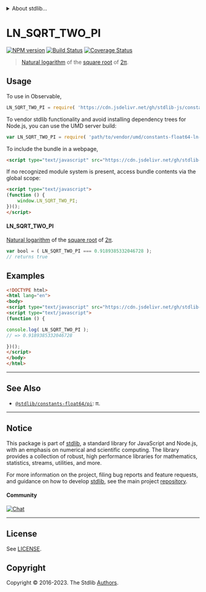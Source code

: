 <!--

@license Apache-2.0

Copyright (c) 2018 The Stdlib Authors.

Licensed under the Apache License, Version 2.0 (the "License");
you may not use this file except in compliance with the License.
You may obtain a copy of the License at

   http://www.apache.org/licenses/LICENSE-2.0

Unless required by applicable law or agreed to in writing, software
distributed under the License is distributed on an "AS IS" BASIS,
WITHOUT WARRANTIES OR CONDITIONS OF ANY KIND, either express or implied.
See the License for the specific language governing permissions and
limitations under the License.

-->


<details>
  <summary>
    About stdlib...
  </summary>
  <p>We believe in a future in which the web is a preferred environment for numerical computation. To help realize this future, we've built stdlib. stdlib is a standard library, with an emphasis on numerical and scientific computation, written in JavaScript (and C) for execution in browsers and in Node.js.</p>
  <p>The library is fully decomposable, being architected in such a way that you can swap out and mix and match APIs and functionality to cater to your exact preferences and use cases.</p>
  <p>When you use stdlib, you can be absolutely certain that you are using the most thorough, rigorous, well-written, studied, documented, tested, measured, and high-quality code out there.</p>
  <p>To join us in bringing numerical computing to the web, get started by checking us out on <a href="https://github.com/stdlib-js/stdlib">GitHub</a>, and please consider <a href="https://opencollective.com/stdlib">financially supporting stdlib</a>. We greatly appreciate your continued support!</p>
</details>

# LN_SQRT_TWO_PI

[![NPM version][npm-image]][npm-url] [![Build Status][test-image]][test-url] [![Coverage Status][coverage-image]][coverage-url] <!-- [![dependencies][dependencies-image]][dependencies-url] -->

> [Natural logarithm][@stdlib/math/base/special/ln] of the [square root][@stdlib/math/base/special/sqrt] of [2π][@stdlib/constants/float64/pi].



<section class="usage">

## Usage

To use in Observable,

```javascript
LN_SQRT_TWO_PI = require( 'https://cdn.jsdelivr.net/gh/stdlib-js/constants-float64-ln-sqrt-two-pi@umd/browser.js' )
```

To vendor stdlib functionality and avoid installing dependency trees for Node.js, you can use the UMD server build:

```javascript
var LN_SQRT_TWO_PI = require( 'path/to/vendor/umd/constants-float64-ln-sqrt-two-pi/index.js' )
```

To include the bundle in a webpage,

```html
<script type="text/javascript" src="https://cdn.jsdelivr.net/gh/stdlib-js/constants-float64-ln-sqrt-two-pi@umd/browser.js"></script>
```

If no recognized module system is present, access bundle contents via the global scope:

```html
<script type="text/javascript">
(function () {
    window.LN_SQRT_TWO_PI;
})();
</script>
```

#### LN_SQRT_TWO_PI

[Natural logarithm][@stdlib/math/base/special/ln] of the [square root][@stdlib/math/base/special/sqrt] of [2π][@stdlib/constants/float64/pi].

```javascript
var bool = ( LN_SQRT_TWO_PI === 0.9189385332046728 );
// returns true
```

</section>

<!-- /.usage -->

<section class="examples">

## Examples

<!-- TODO: better example -->

<!-- eslint no-undef: "error" -->

```html
<!DOCTYPE html>
<html lang="en">
<body>
<script type="text/javascript" src="https://cdn.jsdelivr.net/gh/stdlib-js/constants-float64-ln-sqrt-two-pi@umd/browser.js"></script>
<script type="text/javascript">
(function () {

console.log( LN_SQRT_TWO_PI );
// => 0.9189385332046728

})();
</script>
</body>
</html>
```

</section>

<!-- /.examples -->

<!-- C interface documentation. -->



<!-- Section for related `stdlib` packages. Do not manually edit this section, as it is automatically populated. -->

<section class="related">

* * *

## See Also

-   <span class="package-name">[`@stdlib/constants-float64/pi`][@stdlib/constants/float64/pi]</span><span class="delimiter">: </span><span class="description">π.</span>

</section>

<!-- /.related -->

<!-- Section for all links. Make sure to keep an empty line after the `section` element and another before the `/section` close. -->


<section class="main-repo" >

* * *

## Notice

This package is part of [stdlib][stdlib], a standard library for JavaScript and Node.js, with an emphasis on numerical and scientific computing. The library provides a collection of robust, high performance libraries for mathematics, statistics, streams, utilities, and more.

For more information on the project, filing bug reports and feature requests, and guidance on how to develop [stdlib][stdlib], see the main project [repository][stdlib].

#### Community

[![Chat][chat-image]][chat-url]

---

## License

See [LICENSE][stdlib-license].


## Copyright

Copyright &copy; 2016-2023. The Stdlib [Authors][stdlib-authors].

</section>

<!-- /.stdlib -->

<!-- Section for all links. Make sure to keep an empty line after the `section` element and another before the `/section` close. -->

<section class="links">

[npm-image]: http://img.shields.io/npm/v/@stdlib/constants-float64-ln-sqrt-two-pi.svg
[npm-url]: https://npmjs.org/package/@stdlib/constants-float64-ln-sqrt-two-pi

[test-image]: https://github.com/stdlib-js/constants-float64-ln-sqrt-two-pi/actions/workflows/test.yml/badge.svg?branch=main
[test-url]: https://github.com/stdlib-js/constants-float64-ln-sqrt-two-pi/actions/workflows/test.yml?query=branch:main

[coverage-image]: https://img.shields.io/codecov/c/github/stdlib-js/constants-float64-ln-sqrt-two-pi/main.svg
[coverage-url]: https://codecov.io/github/stdlib-js/constants-float64-ln-sqrt-two-pi?branch=main

<!--

[dependencies-image]: https://img.shields.io/david/stdlib-js/constants-float64-ln-sqrt-two-pi.svg
[dependencies-url]: https://david-dm.org/stdlib-js/constants-float64-ln-sqrt-two-pi/main

-->

[chat-image]: https://img.shields.io/gitter/room/stdlib-js/stdlib.svg
[chat-url]: https://app.gitter.im/#/room/#stdlib-js_stdlib:gitter.im

[stdlib]: https://github.com/stdlib-js/stdlib

[stdlib-authors]: https://github.com/stdlib-js/stdlib/graphs/contributors

[umd]: https://github.com/umdjs/umd
[es-module]: https://developer.mozilla.org/en-US/docs/Web/JavaScript/Guide/Modules

[deno-url]: https://github.com/stdlib-js/constants-float64-ln-sqrt-two-pi/tree/deno
[umd-url]: https://github.com/stdlib-js/constants-float64-ln-sqrt-two-pi/tree/umd
[esm-url]: https://github.com/stdlib-js/constants-float64-ln-sqrt-two-pi/tree/esm
[branches-url]: https://github.com/stdlib-js/constants-float64-ln-sqrt-two-pi/blob/main/branches.md

[stdlib-license]: https://raw.githubusercontent.com/stdlib-js/constants-float64-ln-sqrt-two-pi/main/LICENSE

[@stdlib/math/base/special/ln]: https://github.com/stdlib-js/math-base-special-ln/tree/umd

[@stdlib/math/base/special/sqrt]: https://github.com/stdlib-js/math-base-special-sqrt/tree/umd

<!-- <related-links> -->

[@stdlib/constants/float64/pi]: https://github.com/stdlib-js/constants-float64-pi/tree/umd

<!-- </related-links> -->

</section>

<!-- /.links -->

